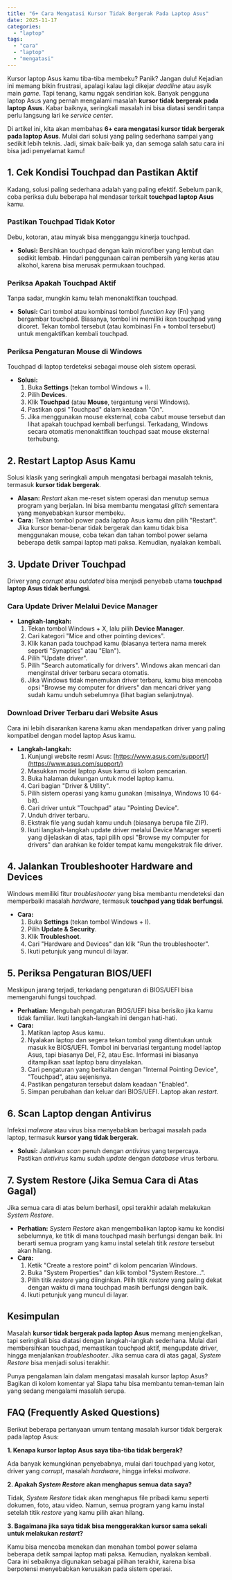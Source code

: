 ```yaml
---
title: "6+ Cara Mengatasi Kursor Tidak Bergerak Pada Laptop Asus"
date: 2025-11-17
categories: 
  - "laptop"
tags: 
  - "cara"
  - "laptop"
  - "mengatasi"
---
```


Kursor laptop Asus kamu tiba-tiba membeku? Panik? Jangan dulu! Kejadian ini memang bikin frustrasi, apalagi kalau lagi dikejar _deadline_ atau asyik main _game_. Tapi tenang, kamu nggak sendirian kok. Banyak pengguna laptop Asus yang pernah mengalami masalah **kursor tidak bergerak pada laptop Asus**. Kabar baiknya, seringkali masalah ini bisa diatasi sendiri tanpa perlu langsung lari ke _service center_.

Di artikel ini, kita akan membahas **6+ cara mengatasi kursor tidak bergerak pada laptop Asus**. Mulai dari solusi yang paling sederhana sampai yang sedikit lebih teknis. Jadi, simak baik-baik ya, dan semoga salah satu cara ini bisa jadi penyelamat kamu!

## 1\. Cek Kondisi Touchpad dan Pastikan Aktif

Kadang, solusi paling sederhana adalah yang paling efektif. Sebelum panik, coba periksa dulu beberapa hal mendasar terkait **touchpad laptop Asus** kamu.

### Pastikan Touchpad Tidak Kotor

Debu, kotoran, atau minyak bisa mengganggu kinerja touchpad.

- **Solusi:** Bersihkan touchpad dengan kain microfiber yang lembut dan sedikit lembab. Hindari penggunaan cairan pembersih yang keras atau alkohol, karena bisa merusak permukaan touchpad.

### Periksa Apakah Touchpad Aktif

Tanpa sadar, mungkin kamu telah menonaktifkan touchpad.

- **Solusi:** Cari tombol atau kombinasi tombol _function key_ (Fn) yang bergambar touchpad. Biasanya, tombol ini memiliki ikon touchpad yang dicoret. Tekan tombol tersebut (atau kombinasi Fn + tombol tersebut) untuk mengaktifkan kembali touchpad.

### Periksa Pengaturan Mouse di Windows

Touchpad di laptop terdeteksi sebagai mouse oleh sistem operasi.

- **Solusi:**
    1. Buka **Settings** (tekan tombol Windows + I).
    2. Pilih **Devices**.
    3. Klik **Touchpad** (atau **Mouse**, tergantung versi Windows).
    4. Pastikan opsi "Touchpad" dalam keadaan "On".
    5. Jika menggunakan mouse eksternal, coba cabut mouse tersebut dan lihat apakah touchpad kembali berfungsi. Terkadang, Windows secara otomatis menonaktifkan touchpad saat mouse eksternal terhubung.

## 2\. Restart Laptop Asus Kamu

Solusi klasik yang seringkali ampuh mengatasi berbagai masalah teknis, termasuk **kursor tidak bergerak**.

- **Alasan:** _Restart_ akan me-reset sistem operasi dan menutup semua program yang berjalan. Ini bisa membantu mengatasi _glitch_ sementara yang menyebabkan kursor membeku.
- **Cara:** Tekan tombol power pada laptop Asus kamu dan pilih "Restart". Jika kursor benar-benar tidak bergerak dan kamu tidak bisa menggunakan mouse, coba tekan dan tahan tombol power selama beberapa detik sampai laptop mati paksa. Kemudian, nyalakan kembali.

## 3\. Update Driver Touchpad

Driver yang _corrupt_ atau _outdated_ bisa menjadi penyebab utama **touchpad laptop Asus tidak berfungsi**.

### Cara Update Driver Melalui Device Manager

- **Langkah-langkah:**
    1. Tekan tombol Windows + X, lalu pilih **Device Manager**.
    2. Cari kategori "Mice and other pointing devices".
    3. Klik kanan pada touchpad kamu (biasanya tertera nama merek seperti "Synaptics" atau "Elan").
    4. Pilih "Update driver".
    5. Pilih "Search automatically for drivers". Windows akan mencari dan menginstal driver terbaru secara otomatis.
    6. Jika Windows tidak menemukan driver terbaru, kamu bisa mencoba opsi "Browse my computer for drivers" dan mencari driver yang sudah kamu unduh sebelumnya (lihat bagian selanjutnya).

### Download Driver Terbaru dari Website Asus

Cara ini lebih disarankan karena kamu akan mendapatkan driver yang paling kompatibel dengan model laptop Asus kamu.

- **Langkah-langkah:**
    1. Kunjungi website resmi Asus: [https://www.asus.com/support/](https://www.asus.com/support/)
    2. Masukkan model laptop Asus kamu di kolom pencarian.
    3. Buka halaman dukungan untuk model laptop kamu.
    4. Cari bagian "Driver & Utility".
    5. Pilih sistem operasi yang kamu gunakan (misalnya, Windows 10 64-bit).
    6. Cari driver untuk "Touchpad" atau "Pointing Device".
    7. Unduh driver terbaru.
    8. Ekstrak file yang sudah kamu unduh (biasanya berupa file ZIP).
    9. Ikuti langkah-langkah update driver melalui Device Manager seperti yang dijelaskan di atas, tapi pilih opsi "Browse my computer for drivers" dan arahkan ke folder tempat kamu mengekstrak file driver.

## 4\. Jalankan Troubleshooter Hardware and Devices

Windows memiliki fitur _troubleshooter_ yang bisa membantu mendeteksi dan memperbaiki masalah _hardware_, termasuk **touchpad yang tidak berfungsi**.

- **Cara:**
    1. Buka **Settings** (tekan tombol Windows + I).
    2. Pilih **Update & Security**.
    3. Klik **Troubleshoot**.
    4. Cari "Hardware and Devices" dan klik "Run the troubleshooter".
    5. Ikuti petunjuk yang muncul di layar.

## 5\. Periksa Pengaturan BIOS/UEFI

Meskipun jarang terjadi, terkadang pengaturan di BIOS/UEFI bisa memengaruhi fungsi touchpad.

- **Perhatian:** Mengubah pengaturan BIOS/UEFI bisa berisiko jika kamu tidak familiar. Ikuti langkah-langkah ini dengan hati-hati.
- **Cara:**
    1. Matikan laptop Asus kamu.
    2. Nyalakan laptop dan segera tekan tombol yang ditentukan untuk masuk ke BIOS/UEFI. Tombol ini bervariasi tergantung model laptop Asus, tapi biasanya Del, F2, atau Esc. Informasi ini biasanya ditampilkan saat laptop baru dinyalakan.
    3. Cari pengaturan yang berkaitan dengan "Internal Pointing Device", "Touchpad", atau sejenisnya.
    4. Pastikan pengaturan tersebut dalam keadaan "Enabled".
    5. Simpan perubahan dan keluar dari BIOS/UEFI. Laptop akan _restart_.

## 6\. Scan Laptop dengan Antivirus

Infeksi _malware_ atau virus bisa menyebabkan berbagai masalah pada laptop, termasuk **kursor yang tidak bergerak**.

- **Solusi:** Jalankan _scan_ penuh dengan _antivirus_ yang terpercaya. Pastikan _antivirus_ kamu sudah _update_ dengan _database_ virus terbaru.

## 7\. System Restore (Jika Semua Cara di Atas Gagal)

Jika semua cara di atas belum berhasil, opsi terakhir adalah melakukan _System Restore_.

- **Perhatian:** _System Restore_ akan mengembalikan laptop kamu ke kondisi sebelumnya, ke titik di mana touchpad masih berfungsi dengan baik. Ini berarti semua program yang kamu instal setelah titik _restore_ tersebut akan hilang.
- **Cara:**
    1. Ketik "Create a restore point" di kolom pencarian Windows.
    2. Buka "System Properties" dan klik tombol "System Restore...".
    3. Pilih titik _restore_ yang diinginkan. Pilih titik _restore_ yang paling dekat dengan waktu di mana touchpad masih berfungsi dengan baik.
    4. Ikuti petunjuk yang muncul di layar.

## Kesimpulan

Masalah **kursor tidak bergerak pada laptop Asus** memang menjengkelkan, tapi seringkali bisa diatasi dengan langkah-langkah sederhana. Mulai dari membersihkan touchpad, memastikan touchpad aktif, mengupdate driver, hingga menjalankan _troubleshooter_. Jika semua cara di atas gagal, _System Restore_ bisa menjadi solusi terakhir.

Punya pengalaman lain dalam mengatasi masalah kursor laptop Asus? Bagikan di kolom komentar ya! Siapa tahu bisa membantu teman-teman lain yang sedang mengalami masalah serupa.

## FAQ (Frequently Asked Questions)

Berikut beberapa pertanyaan umum tentang masalah kursor tidak bergerak pada laptop Asus:

**1\. Kenapa kursor laptop Asus saya tiba-tiba tidak bergerak?**

Ada banyak kemungkinan penyebabnya, mulai dari touchpad yang kotor, driver yang _corrupt_, masalah _hardware_, hingga infeksi _malware_.

**2\. Apakah _System Restore_ akan menghapus semua data saya?**

Tidak, _System Restore_ tidak akan menghapus file pribadi kamu seperti dokumen, foto, atau video. Namun, semua program yang kamu instal setelah titik _restore_ yang kamu pilih akan hilang.

**3\. Bagaimana jika saya tidak bisa menggerakkan kursor sama sekali untuk melakukan _restart_?**

Kamu bisa mencoba menekan dan menahan tombol power selama beberapa detik sampai laptop mati paksa. Kemudian, nyalakan kembali. Cara ini sebaiknya digunakan sebagai pilihan terakhir, karena bisa berpotensi menyebabkan kerusakan pada sistem operasi.
